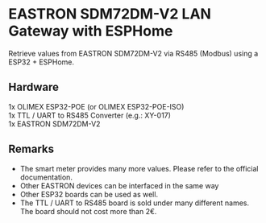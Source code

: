 # EASTRON SDM72DM-V2 LAN Gateway with ESPHome
Retrieve values from EASTRON SDM72DM-V2 via RS485 (Modbus) using a ESP32 + ESPHome.

## Hardware
1x OLIMEX ESP32-POE (or OLIMEX ESP32-POE-ISO)  
1x TTL / UART to RS485 Converter (e.g.: XY-017)  
1x EASTRON SDM72DM-V2  

## Remarks
- The smart meter provides many more values. Please refer to the official documentation.  
- Other EASTRON devices can be interfaced in the same way  
- Other ESP32 boards can be used as well.
- The TTL / UART to RS485 board is sold under many different names. The board should not cost more than 2€.  
